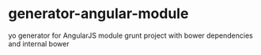 generator-angular-module
========================

yo generator for AngularJS module grunt project with bower dependencies and internal bower
